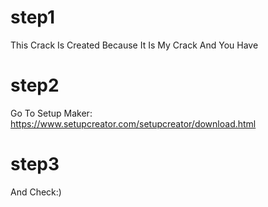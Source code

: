 # step1
This Crack Is Created Because It Is My Crack And You Have
# step2
Go To Setup Maker: https://www.setupcreator.com/setupcreator/download.html
# step3
And Check:)
